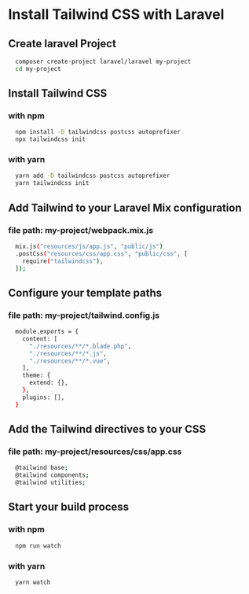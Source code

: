 # Install Tailwind CSS with Laravel

## Create laravel Project
```bash
  composer create-project laravel/laravel my-project
  cd my-project
```

## Install Tailwind CSS
### with npm
```bash
  npm install -D tailwindcss postcss autoprefixer
  npx tailwindcss init
```
### with yarn
```bash
  yarn add -D tailwindcss postcss autoprefixer
  yarn tailwindcss init
```

## Add Tailwind to your Laravel Mix configuration
### file path: my-project/webpack.mix.js
```bash
  mix.js("resources/js/app.js", "public/js")
  .postCss("resources/css/app.css", "public/css", [
    require("tailwindcss"),
  ]);
```

## Configure your template paths
### file path: my-project/tailwind.config.js
```bash
  module.exports = {
    content: [
      "./resources/**/*.blade.php",
      "./resources/**/*.js",
      "./resources/**/*.vue",
    ],
    theme: {
      extend: {},
    },
    plugins: [],
  }
```

## Add the Tailwind directives to your CSS
### file path: my-project/resources/css/app.css
```bash
  @tailwind base;
  @tailwind components;
  @tailwind utilities;
```

## Start your build process
### with npm
```bash
  npm run watch
```
### with yarn
```bash
  yarn watch
```